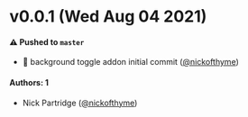 # v0.0.1 (Wed Aug 04 2021)

#### ⚠️ Pushed to `master`

- :rainbow: background toggle addon initial commit ([@nickofthyme](https://github.com/nickofthyme))

#### Authors: 1

- Nick Partridge ([@nickofthyme](https://github.com/nickofthyme))
